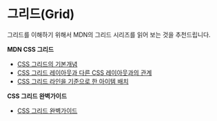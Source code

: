 # 그리드(Grid)

그리드를 이해하기 위해서 MDN의 그리드 시리즈를 읽어 보는 것을 추천드립니다.

**MDN CSS 그리드**
- [CSS 그리드의 기본개념](https://developer.mozilla.org/ko/docs/Web/CSS/CSS_Grid_Layout/Basic_concepts_of_grid_layout)
- [CSS 그리드 레이아웃과 다른 CSS 레이아웃과의 관계](https://developer.mozilla.org/ko/docs/Web/CSS/CSS_Grid_Layout/Relationship_of_grid_layout)
- [CSS 그리드 라인을 기준으로 한 아이템 배치](https://developer.mozilla.org/ko/docs/Web/CSS/CSS_Grid_Layout/Line-based_placement_with_CSS_grid)

**CSS 그리드 완벽가이드**

- [CSS 그리드 완벽가이드](https://heropy.blog/2019/08/17/css-grid/)

